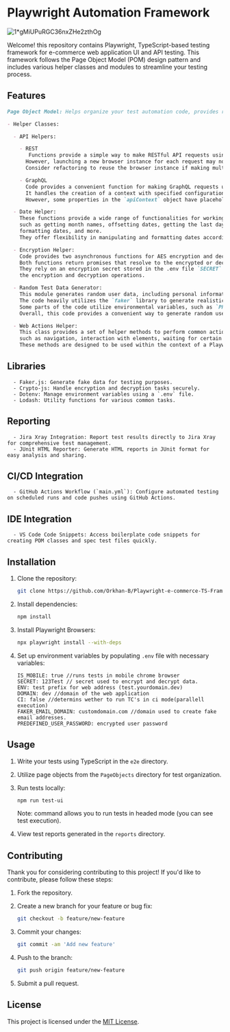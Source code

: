 # Playwright Automation Framework

![1*gMiUPuRGC36nxZHe2zthOg](https://github.com/Orkhan-B/Playwright-e-commerce-TS-Framework/assets/142970025/ed06847c-d74d-43a1-8e9d-7d886ded7c97)


Welcome! this repository contains Playwright, TypeScript-based testing framework for e-commerce web application UI and API testing.
This framework follows the Page Object Model (POM) design pattern and includes various helper classes and modules to streamline your testing process.


## Features

```markdown
Page Object Model: Helps organize your test automation code, provides reusable and maintainable page objects.

- Helper Classes:

  - API Helpers:

    - REST  
       Functions provide a simple way to make RESTful API requests using Playwright's browser automation capabilities.
      However, launching a new browser instance for each request may not be efficient for making multiple requests in rapid succession.
      Consider refactoring to reuse the browser instance if making multiple requests within the same execution context.

    - GraphQL
      Code provides a convenient function for making GraphQL requests using Playwright.
      It handles the creation of a context with specified configurations and performs assertions on the response before returning the parsed JSON data.
      However, some properties in the `apiContext` object have placeholder values and need to be properly configured based on the actual requirements of the API.

  - Date Helper:
    These functions provide a wide range of functionalities for working with dates,
    such as getting month names, offsetting dates, getting the last day of the month,
    formatting dates, and more.
    They offer flexibility in manipulating and formatting dates according to different requirements.

  - Encryption Helper:
    Code provides two asynchronous functions for AES encryption and decryption using the `crypto-js` library.
    Both functions return promises that resolve to the encrypted or decrypted value.
    They rely on an encryption secret stored in the .env file `SECRET` environment variable to perform
    the encryption and decryption operations.

  - Random Test Data Generator:
    This module generates random user data, including personal information such as name, email, date of birth, address, phone number, and credit card information.
    The code heavily utilizes the `faker` library to generate realistic fake data across various categories like personal information, finance, internet, location, and more.
    Some parts of the code utilize environmental variables, such as `PREDEFINED_USER_PASSWORD` and `FAKER_EMAIL_DOMAIN` drom .env file.
    Overall, this code provides a convenient way to generate random user data for testing or other purposes, leveraging the `faker` library to ensure realistic data.

  - Web Actions Helper:
    This class provides a set of helper methods to perform common actions on a web page,
    such as navigation, interaction with elements, waiting for certain conditions, and reading data from files.
    These methods are designed to be used within the context of a Playwright script for browser automation.
```

## Libraries

```
  - Faker.js: Generate fake data for testing purposes.
  - Crypto-js: Handle encryption and decryption tasks securely.
  - Dotenv: Manage environment variables using a `.env` file.
  - Lodash: Utility functions for various common tasks.
```

## Reporting

```
  - Jira Xray Integration: Report test results directly to Jira Xray for comprehensive test management.
  - JUnit HTML Reporter: Generate HTML reports in JUnit format for easy analysis and sharing.
```

## CI/CD Integration

```
  - GitHub Actions Workflow (`main.yml`): Configure automated testing on scheduled runs and code pushes using GitHub Actions.
```

## IDE Integration

```
  - VS Code Code Snippets: Access boilerplate code snippets for creating POM classes and spec test files quickly.
```

## Installation

1. Clone the repository:

   ```bash
   git clone https://github.com/Orkhan-B/Playwright-e-commerce-TS-Framework.git
   ```

2. Install dependencies:

   ```bash
   npm install
   ```

3. Install Playwright Browsers:

   ```bash
   npx playwright install --with-deps
   ```

4. Set up environment variables by populating `.env` file with necessary variables:

   ```plaintext
   IS_MOBILE: true //runs tests in mobile chrome browser
   SECRET: 123Test // secret used to encrypt and decrypt data.
   ENV: test prefix for web address (test.yourdomain.dev)
   DOMAIN: dev //domain of the web application
   CI: false //determins wether to run TC's in ci mode(parallell execution)
   FAKER_EMAIL_DOMAIN: customdomain.com //domain used to create fake email addresses.
   PREDEFINED_USER_PASSWORD: encrypted user password
   ```

## Usage

1. Write your tests using TypeScript in the `e2e` directory.

2. Utilize page objects from the `PageObjects` directory for test organization.

3. Run tests locally:

   ```bash
   npm run test-ui
   ```

   Note: command allows you to run tests in headed mode (you can see test execution).

4. View test reports generated in the `reports` directory.

## Contributing

Thank you for considering contributing to this project! If you'd like to contribute, please follow these steps:

1. Fork the repository.

2. Create a new branch for your feature or bug fix:

   ```bash
   git checkout -b feature/new-feature
   ```

3. Commit your changes:

   ```bash
   git commit -am 'Add new feature'
   ```

4. Push to the branch:

   ```bash
   git push origin feature/new-feature
   ```

5. Submit a pull request.

## License

This project is licensed under the [MIT License](LICENSE).
